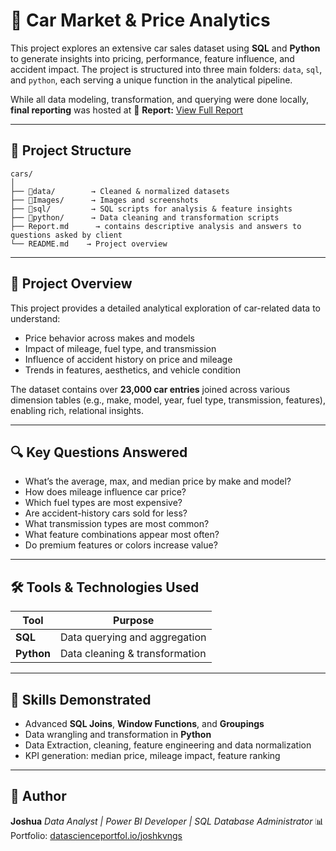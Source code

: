# 🚗 Car Market & Price Analytics

This project explores an extensive car sales dataset using **SQL** and **Python** to generate insights into pricing, performance, feature influence, and accident impact. The project is structured into three main folders: `data`, `sql`, and `python`, each serving a unique function in the analytical pipeline.

While all data modeling, transformation, and querying were done locally, **final reporting** was hosted at 🔗 **Report:** [View Full Report](https://github.com/Joshkingzz/Cars/blob/main/report.md)

---

## 📁 Project Structure

```
cars/
│
├── 📂data/        → Cleaned & normalized datasets
├── 📂Images/      → Images and screenshots 
├── 📂sql/         → SQL scripts for analysis & feature insights  
├── 📂python/      → Data cleaning and transformation scripts
├── Report.md      → contains descriptive analysis and answers to questions asked by client
└── README.md    → Project overview
```

---

## 📌 Project Overview

This project provides a detailed analytical exploration of car-related data to understand:

* Price behavior across makes and models
* Impact of mileage, fuel type, and transmission
* Influence of accident history on price and mileage
* Trends in features, aesthetics, and vehicle condition

The dataset contains over **23,000 car entries** joined across various dimension tables (e.g., make, model, year, fuel type, transmission, features), enabling rich, relational insights.

---

## 🔍 Key Questions Answered

* What’s the average, max, and median price by make and model?
* How does mileage influence car price?
* Which fuel types are most expensive?
* Are accident-history cars sold for less?
* What transmission types are most common?
* What feature combinations appear most often?
* Do premium features or colors increase value?

---

## 🛠 Tools & Technologies Used

| Tool         | Purpose                        |
| ------------ | ------------------------------ |
| **SQL**      | Data querying and aggregation  |
| **Python**   | Data cleaning & transformation |


---

## 🧠 Skills Demonstrated

* Advanced **SQL Joins**, **Window Functions**, and **Groupings**
* Data wrangling and transformation in **Python**
* Data Extraction, cleaning, feature engineering and data normalization
* KPI generation: median price, mileage impact, feature ranking

---

## 👤 Author

**Joshua**
*Data Analyst | Power BI Developer | SQL Database Administrator*
📊 Portfolio: [datascienceportfol.io/joshkvngs](https://www.datascienceportfol.io/joshkvngs)

